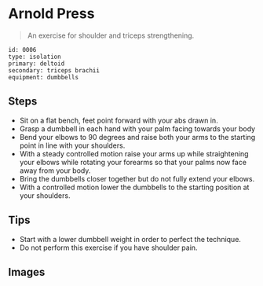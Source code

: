 # Arnold Press
> An exercise for shoulder and triceps strengthening.

``` 
id: 0006 
type: isolation 
primary: deltoid 
secondary: triceps brachii 
equipment: dumbbells 
``` 

## Steps

 - Sit on a flat bench, feet point forward with your abs drawn in.
 - Grasp a dumbbell in each hand with your palm facing towards your body
 - Bend your elbows to 90 degrees and raise both your arms to the starting point in line with your shoulders.
 - With a steady controlled motion raise your arms up while straightening your elbows while rotating your forearms so that your palms now face away from your body.
 - Bring the dumbbells closer together but do not fully extend your elbows.
 - With a controlled motion lower the dumbbells to the starting position at your shoulders.

## Tips

 - Start with a lower dumbbell weight in order to perfect the technique.
 - Do not perform this exercise if you have shoulder pain.

## Images

